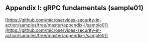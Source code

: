 ## Appendix I: gRPC fundamentals (sample01)

[https://github.com/microservices-security-in-action/samples/tree/master/appendix-i/sample01](https://github.com/microservices-security-in-action/samples/tree/master/appendix-i/sample01)
